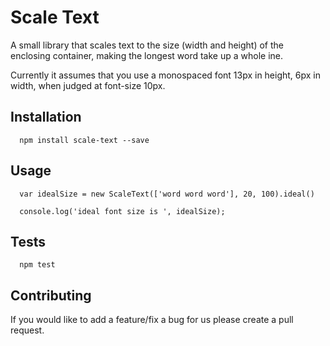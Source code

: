 Scale Text
==========

A small library that scales text to the size (width and height) of the enclosing container, making the longest word take up a whole ine.

Currently it assumes that you use a monospaced font 13px in height, 6px in width, when judged at font-size 10px.

## Installation

```
  npm install scale-text --save
```

## Usage

```
  var idealSize = new ScaleText(['word word word'], 20, 100).ideal()

  console.log('ideal font size is ', idealSize);
```

## Tests

```
  npm test
```

## Contributing

If you would like to add a feature/fix a bug for us please create a pull request.